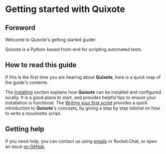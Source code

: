Getting started with Quixote
============================

## Foreword

Welcome to Quixote's getting started guide!

Quixote is a Python-based front-end for scripting automated tests.

## How to read this guide

If this is the first time you are hearing about **Quixote**, here is a quick map of the guide's contents.

The [Installing]() section explains how **Quixote** can be installed and configured locally. It is a good place to start, and provides helpful tips to ensure your installation is functional. The [Writing your first script]() provides a quick introduction to **Quixote**'s concepts, by giving a step by step tutorial on how to write a moulinette script.

## Getting help

If you need help, you can contact us using [emails]() or Rocket.Chat, or open an issue [on GitHub]().